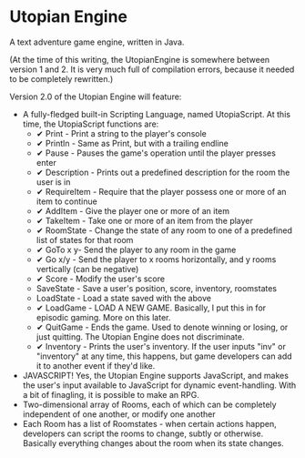 Utopian Engine
=============
A text adventure game engine, written in Java.

(At the time of this writing, the UtopianEngine is somewhere between version 1 and 2. It is very much full of compilation errors, because it needed to be completely rewritten.)

Version 2.0 of the Utopian Engine will feature:

* A fully-fledged built-in Scripting Language, named UtopiaScript. At this time, the UtopiaScript functions are:
	* ✔ Print - Print a string to the player's console
	* ✔ Println - Same as Print, but with a trailing endline
	* ✔ Pause - Pauses the game's operation until the player presses enter
	* ✔ Description - Prints out a predefined description for the room the user is in
	* ✔ RequireItem - Require that the player possess one or more of an item to continue
	* ✔ AddItem - Give the player one or more of an item
	* ✔ TakeItem - Take one or more of an item from the player
	* ✔ RoomState - Change the state of any room to one of a predefined list of states for that room
	* ✔ GoTo x y- Send the player to any room in the game
	* ✔ Go x/y - Send the player to x rooms horizontally, and y rooms vertically (can be negative)
	* ✔ Score - Modify the user's score
	* SaveState - Save a user's position, score, inventory, roomstates
	* LoadState - Load a state saved with the above
	* ✔ LoadGame - LOAD A NEW GAME. Basically, I put this in for episodic gaming. More on this later.
	* ✔ QuitGame - Ends the game. Used to denote winning or losing, or just quitting. The Utopian Engine does not discriminate.
	* ✔ Inventory - Prints the user's inventory. If the user inputs "inv" or "inventory" at any time, this happens, but game developers can add it to another event if they'd like.
* JAVASCRIPT! Yes, the Utopian Engine supports JavaScript, and makes the user's input available to JavaScript for dynamic event-handling. With a bit of finagling, it is possible to make an RPG.
* Two-dimensional array of Rooms, each of which can be completely independent of one another, or modify one another
* Each Room has a list of Roomstates - when certain actions happen, developers can script the rooms to change, subtly or otherwise. Basically everything changes about the room when its state changes.
